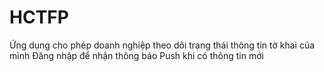 # HCTFP
Ứng dụng cho phép doanh nghiệp theo dõi trạng thái thông tin tờ khai của mình
Đăng nhập để nhận thông báo Push khi có thông tin mới
